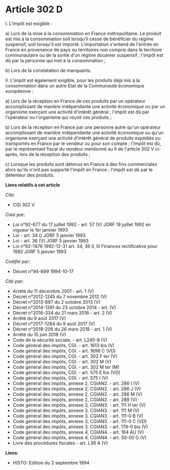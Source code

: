 # Article 302 D

I. L'impôt est exigible :

a) Lors de la mise à la consommation en France métropolitaine. Le produit est mis à la consommation soit lorsqu'il cesse de
bénéficier du régime suspensif, soit lorsqu'il est importé. L'importation s'entend de l'entrée en France en provenance de
pays ou territoires non compris dans le territoire communautaire ou de la sortie d'un régime douanier suspensif ; l'impôt est
dû par la personne qui met à la consommation ;

b) Lors de la constatation de manquants.

II. L'impôt est également exigible, pour les produits déjà mis à la consommation dans un autre Etat de la Communauté
économique européenne :

a) Lors de la réception en France de ces produits par un opérateur accomplissant de manière indépendante une activité
économique ou par un organisme exerçant une activité d'intérêt général ; l'impôt est dû par l'opérateur ou l'organisme qui
reçoit ces produits ;

b) Lors de la réception en France par une personne autre qu'un opérateur accomplissant de manière indépendante une activité
économique ou qu'un organisme exerçant une activité d'intérêt général de produits expédiés ou transportés en France par le
vendeur ou pour son compte ; l'impôt est dû, par le représentant fiscal du vendeur mentionné au II de l'article 302 V ci-
après, lors de la réception des produits ;

c) Lorsque les produits sont détenus en France à des fins commerciales alors qu'ils n'ont pas supporté l'impôt en France ;
l'impôt est dû par le détenteur des produits.

**Liens relatifs à cet article**

_Cite_:

  - CGI 302 V

_Créé par_:

  - Loi n°92-677 du 17 juillet 1992 - art. 57 (V) JORF 19 juillet 1992 en vigueur le 1er janvier 1993
  - Loi - art. 34 () JORF 5 janvier 1993
  - Loi - art. 36 (V) JORF 5 janvier 1993
  - Loi n°92-1476 1992-12-31 art. 34, 36 II, III Finances rectificative pour 1992 JORF 5 janvier 1993

_Codifié par_:

  - Décret n°94-899 1994-10-17

_Cité par_:

  - Arrêté du 11 décembre 2001 - art. 1 (V)
  - Décret n°2012-1245 du 7 novembre 2012 (V)
  - Décret n°2013-887 du 2 octobre 2013 (V)
  - Décret n°2014-1281 du 23 octobre 2014 - art. (V)
  - Décret n°2016-334 du 21 mars 2016 - art. 2 (V)
  - Arrêté du 9 août 2017 (V)
  - Décret n°2017-1284 du 9 août 2017 (V)
  - Décret n°2018-206 du 26 mars 2018 - art. 1 (V)
  - Arrêté du 15 juin 2018 (V)
  - Code de la sécurité sociale. - art. L245-8 (V)
  - Code général des impôts, CGI. - art. 1613 bis (V)
  - Code général des impôts, CGI. - art. 1698 C (VD)
  - Code général des impôts, CGI. - art. 302 F ter (V)
  - Code général des impôts, CGI. - art. 302 M (V)
  - Code général des impôts, CGI. - art. 302 M ter (M)
  - Code général des impôts, CGI. - art. 575 E bis (VD)
  - Code général des impôts, CGI. - art. 575 I (V)
  - Code général des impôts, annexe 2, CGIAN2. - art. 286 I (V)
  - Code général des impôts, annexe 2, CGIAN2. - art. 286 J (V)
  - Code général des impôts, annexe 2, CGIAN2. - art. 286 M (V)
  - Code général des impôts, annexe 2, CGIAN2. - art. 289 (V)
  - Code général des impôts, annexe 3, CGIAN3. - art. 111 H ter (V)
  - Code général des impôts, annexe 3, CGIAN3. - art. 111 M (V)
  - Code général des impôts, annexe 3, CGIAN3. - art. 111-0 B (V)
  - Code général des impôts, annexe 3, CGIAN3. - art. 111-0 C (VD)
  - Code général des impôts, annexe 3, CGIAN3. - art. 178-0 bis (V)
  - Code général des impôts, annexe 4, CGIAN4. - art. 164 AU (V)
  - Code général des impôts, annexe 4, CGIAN4. - art. 50-00 G (V)
  - Livre des procédures fiscales - art. L36 A (V)

**Liens**:

  - HISTO: Edition du 2 septembre 1994
